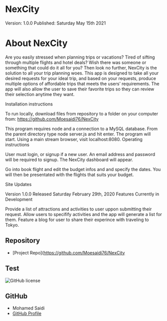 # NexCity

Version: 1.0.0
Published: Saturday May 15th 2021


# About NexCity

Are you easily stressed when planning trips or vacations? Tired of sifting through multiple flights and hotel deals? Wish there was someone or something that could do it all for you? Then look no further, NexCity is the solution to all your trip planning woes.
This app is designed to take all your desired requests for your ideal trip, and based on your requests, produce multiple options of affordable trips that meets the users’ requirements.
The app will also allow the user to save their favorite trips so they can review their selection anytime they want.


Installation instructions

To run locally, download files from repository to a folder on your computer from:
https://github.com/Moesaidi76/NexCity

This program requires node and a connection to a MySQL database.
From the parent directory type node server.js and hit enter.
The program will start.
Using a main stream browser, visit localhost:8080.
Operating instructions

User must login, or signup if a new user. An email address and password will be required to signup.
The NexCity dashboard will appear.

Go into book flight and edit the budget infos and and specify the dates. You will then be presentated with the flights that suits your budget. 



Site Updates

Version 1.0.0 Released Saturday February 29th, 2020
Features Currently in Development

Provide a list of attractions and activities to user uppon submitting their request.
Allow users to specifify activities and the app will generate a list for them. 
Feature a blog for user to share their experince with traveling to Tokyo. 

## Repository

- [Project Repo](https://github.com/Moesaidi76/NexCity

## Test

![GitHub license](https://img.shields.io/badge/test-100%25-success)

## GitHub

- Mohamed Saidi
- [GitHub Profile](https://github.com/Moesaidi76)

